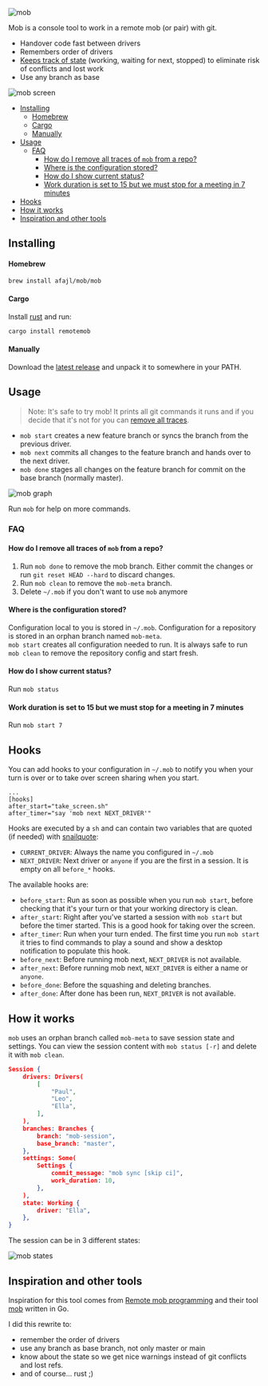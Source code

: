 
![mob](https://github.com/afajl/mob/raw/master/assets/logo.png)

Mob is a console tool to work in a remote mob (or pair) with git.

* Handover code fast between drivers
* Remembers order of drivers
* [Keeps track of state](#how-it-works) (working, waiting for next, stopped) to eliminate risk of conflicts and lost work
* Use any branch as base

![mob screen](https://github.com/afajl/mob/raw/master/assets/screen.gif)



<!-- Run :UpdateToc to update -->
<!-- vim-markdown-toc GFM -->

* [Installing](#installing)
    * [Homebrew](#homebrew)
    * [Cargo](#cargo)
    * [Manually](#manually)
* [Usage](#usage)
  * [FAQ](#faq)
      * [How do I remove all traces of `mob` from a repo?](#how-do-i-remove-all-traces-of-mob-from-a-repo)
      * [Where is the configuration stored?](#where-is-the-configuration-stored)
      * [How do I show current status?](#how-do-i-show-current-status)
      * [Work duration is set to 15 but we must stop for a meeting in 7 minutes](#work-duration-is-set-to-15-but-we-must-stop-for-a-meeting-in-7-minutes)
* [Hooks](#hooks)
* [How it works](#how-it-works)
* [Inspiration and other tools](#inspiration-and-other-tools)

<!-- vim-markdown-toc -->

## Installing

#### Homebrew
```bash
brew install afajl/mob/mob
```

#### Cargo
Install [rust](https://www.rust-lang.org/tools/install) and run:
```bash
cargo install remotemob
```

#### Manually
Download the [latest
release](https://github.com/afajl/mob/releases/latest) and unpack it to somewhere in your
PATH.

## Usage
> Note: It's safe to try mob! It prints all git commands it runs and if you decide that it's not for you can [remove all traces](#how-do-i-remove-all-traces-of-mob-from-a-repo).
 
- `mob start` creates a new feature branch or syncs the branch from the
  previous driver. 
- `mob next` commits all changes to the feature branch and hands over to the next driver.
- `mob done` stages all changes on the feature branch for commit on the base branch (normally master).

![mob graph](https://github.com/afajl/mob/raw/master/assets/graph.svg)

Run `mob` for help on more commands.

### FAQ
#### How do I remove all traces of `mob` from a repo?
1. Run `mob done` to remove the mob branch. Either commit the
changes or run `git reset HEAD --hard` to discard changes.
2. Run `mob clean` to remove the `mob-meta` branch.
3. Delete `~/.mob` if you don't want to use `mob` anymore

#### Where is the configuration stored?
Configuration local to you is stored in `~/.mob`. Configuration
for a repository is stored in an orphan branch named `mob-meta`.  
`mob start` creates all configuration needed to run. It is always
safe to run `mob clean` to remove the repository config and start
fresh.

#### How do I show current status?
Run `mob status`

#### Work duration is set to 15 but we must stop for a meeting in 7 minutes
Run `mob start 7`


## Hooks
You can add hooks to your configuration in `~/.mob` to notify you
when your turn is over or to take over screen sharing when you
start. 
```language: toml
...
[hooks]
after_start="take_screen.sh"
after_timer="say 'mob next NEXT_DRIVER'"
```


Hooks are executed by a `sh` and can contain two
variables that are quoted (if needed) with
[snailquote](https://docs.rs/crate/snailquote/0.3.0):
- `CURRENT_DRIVER`: Always the name you configured in `~/.mob`
- `NEXT_DRIVER`: Next driver or `anyone` if you are the first in
  a session. It is empty on all `before_*` hooks.

The available hooks are:
- `before_start`: Run as soon as possible when you run `mob start`, before checking that it's your turn 
   or that your working directory is clean.
- `after_start`: Right after you've started a session with `mob start` but before the timer started. 
   This is a good hook for taking over the screen. 
- `after_timer`: Run when your turn ended. The first time you run
   `mob start` it tries to find commands to play a sound and show
   a desktop notification to populate this hook.
- `before_next`: Before running mob next, `NEXT_DRIVER` is not available.
- `after_next`: Before running mob next, `NEXT_DRIVER` is either
   a name or `anyone`. 
- `before_done`: Before the squashing and deleting branches.
- `after_done`: After done has been run, `NEXT_DRIVER` is not available.


## How it works
`mob` uses an orphan branch called `mob-meta` to save session
state and settings. You can view the session content with `mob
status [-r]` and delete it with `mob clean`.

```json
Session {
    drivers: Drivers(
        [
            "Paul",
            "Leo",
            "Ella",
        ],
    ),
    branches: Branches {
        branch: "mob-session",
        base_branch: "master",
    },
    settings: Some(
        Settings {
            commit_message: "mob sync [skip ci]",
            work_duration: 10,
        },
    ),
    state: Working {
        driver: "Ella",
    },
}
```

The session can be in 3 different states:  

![mob states](https://github.com/afajl/mob/raw/master/assets/state.svg)


## Inspiration and other tools
Inspiration for this tool comes from [Remote mob
programming](https://www.remotemobprogramming.org/) and their tool
[mob](https://github.com/remotemobprogramming/mob) written in Go.

I did this rewrite to:
- remember the order of drivers
- use any branch as base branch, not only master or main
- know about the state so we get nice
    warnings instead of git conflicts and lost refs.
- and of course... rust ;)
